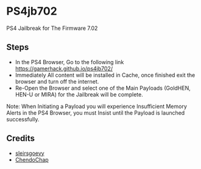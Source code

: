 # PS4jb702

PS4 Jailbreak for The Firmware 7.02

## Steps

- In the PS4 Browser, Go to the following link https://gamerhack.github.io/ps4jb702/
- Immediately All content will be installed in Cache, once finished exit the browser and turn off the internet.
- Re-Open the Browser and select one of the Main Payloads (GoldHEN, HEN-U or MIRA) for the Jailbreak will be complete.

Note: When Initiating a Payload you will experience Insufficient Memory Alerts in the PS4 Browser, you must Insist until the Payload is launched successfully.

## Credits

- [sleirsgoevy](https://github.com/sleirsgoevy)
- [ChendoChap](https://github.com/ChendoChap)

